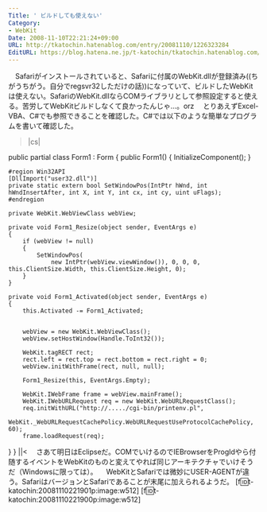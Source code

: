```yaml
---
Title: ' ビルドしても使えない'
Category:
- WebKit
Date: 2008-11-10T22:21:24+09:00
URL: http://tkatochin.hatenablog.com/entry/20081110/1226323284
EditURL: https://blog.hatena.ne.jp/t-katochin/tkatochin.hatenablog.com/atom/entry/6653586347154754444
---
```


　Safariがインストールされていると、Safariに付属のWebKit.dllが登録済み((ちがうちがう。自分でregsvr32しただけの話))になっていて、ビルドしたWebKitは使えない。SafariのWebKit.dllならCOMライブラリとして参照設定すると使える。苦労してWebKitビルドしなくて良かったんじゃ…。orz
　とりあえずExcel-VBA、C#でも参照できることを確認した。C#では以下のような簡単なプログラムを書いて確認した。
>|cs|

public partial class Form1 : Form
{
    public Form1()
    {
        InitializeComponent();
    }

    #region Win32API
    [DllImport("user32.dll")]
    private static extern bool SetWindowPos(IntPtr hWnd, int hWndInsertAfter, int X, int Y, int cx, int cy, uint uFlags);
    #endregion

    private WebKit.WebViewClass webView;

    private void Form1_Resize(object sender, EventArgs e)
    {
        if (webView != null)
        {
            SetWindowPos(
                new IntPtr(webView.viewWindow()), 0, 0, 0, this.ClientSize.Width, this.ClientSize.Height, 0);
        }
    }

    private void Form1_Activated(object sender, EventArgs e)
    {
        this.Activated -= Form1_Activated;


        webView = new WebKit.WebViewClass();
        webView.setHostWindow(Handle.ToInt32());

        WebKit.tagRECT rect;
        rect.left = rect.top = rect.bottom = rect.right = 0;
        webView.initWithFrame(rect, null, null);

        Form1_Resize(this, EventArgs.Empty);

        WebKit.IWebFrame frame = webView.mainFrame();
        WebKit.IWebURLRequest req = new WebKit.WebURLRequestClass();
        req.initWithURL("http://...../cgi-bin/printenv.pl",
            WebKit._WebURLRequestCachePolicy.WebURLRequestUseProtocolCachePolicy, 60);
        frame.loadRequest(req);
   }
}
||<
　さあて明日はEclipseだ。COMでいけるのでIEBrowserをProgIdやら付随するイベントをWebKitのものと変えてやれば同じアーキテクチャでいけそうだ（Windowsに限っては）。
　WebKitとSafariでは微妙にUSER-AGENTが違う。SafariはバージョンとSafariであることが末尾に加えられるようだ。
[f:id:t-katochin:20081110221901p:image:w512]
[f:id:t-katochin:20081110221900p:image:w512]
